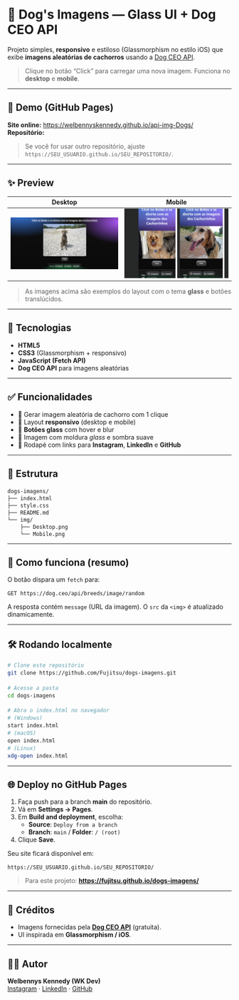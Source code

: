 # 🐾 Dog's Imagens — Glass UI + Dog CEO API

Projeto simples, **responsivo** e estiloso (Glassmorphism no estilo iOS) que exibe **imagens aleatórias de cachorros** usando a [Dog CEO API](https://dog.ceo/api/breeds/image/random).

> Clique no botão “Click” para carregar uma nova imagem. Funciona no **desktop** e **mobile**.

---

## 🔗 Demo (GitHub Pages)

**Site online:** https://welbennyskennedy.github.io/api-img-Dogs/  
**Repositório:** 

> Se você for usar outro repositório, ajuste `https://SEU_USUARIO.github.io/SEU_REPOSITORIO/`.

---

## ✨ Preview

| Desktop | Mobile |
|:--:|:--:|
| ![Desktop](./img/Desktop.png) | ![Mobile](./img/Mobile.png) |

> As imagens acima são exemplos do layout com o tema **glass** e botões translúcidos.

---

## 🚀 Tecnologias

- **HTML5**
- **CSS3** (Glassmorphism + responsivo)
- **JavaScript (Fetch API)**
- **Dog CEO API** para imagens aleatórias

---

## ✅ Funcionalidades

- 🔀 Gerar imagem aleatória de cachorro com 1 clique  
- 📱 Layout **responsivo** (desktop e mobile)  
- 🧊 **Botões glass** com hover e blur  
- 🦴 Imagem com moldura *glass* e sombra suave  
- 🦶 Rodapé com links para **Instagram**, **LinkedIn** e **GitHub**

---

## 📁 Estrutura

```
dogs-imagens/
├── index.html
├── style.css
├── README.md
└── img/
    ├── Desktop.png
    └── Mobile.png
```

---

## 🧠 Como funciona (resumo)

O botão dispara um `fetch` para:

```
GET https://dog.ceo/api/breeds/image/random
```

A resposta contém `message` (URL da imagem). O `src` da `<img>` é atualizado dinamicamente.

---

## 🛠️ Rodando localmente

```bash
# Clone este repositório
git clone https://github.com/Fujitsu/dogs-imagens.git

# Acesse a pasta
cd dogs-imagens

# Abra o index.html no navegador
# (Windows)
start index.html
# (macOS)
open index.html
# (Linux)
xdg-open index.html
```

---

## 🌐 Deploy no GitHub Pages

1. Faça push para a branch **main** do repositório.
2. Vá em **Settings → Pages**.
3. Em **Build and deployment**, escolha:
   - **Source**: `Deploy from a branch`
   - **Branch**: `main` / **Folder**: `/ (root)`
4. Clique **Save**.

Seu site ficará disponível em:

```
https://SEU_USUARIO.github.io/SEU_REPOSITORIO/
```

> Para este projeto: **https://fujitsu.github.io/dogs-imagens/**

---

## 📸 Créditos

- Imagens fornecidas pela **[Dog CEO API](https://dog.ceo/dog-api/)** (gratuita).
- UI inspirada em **Glassmorphism / iOS**.

---

## 👨‍💻 Autor

**Welbennys Kennedy (WK Dev)**  
[Instagram](https://www.instagram.com/welbennys_kennedy) · [LinkedIn](https://www.linkedin.com/in/welbennyskennedy) · [GitHub](https://github.com/Fujitsu)
